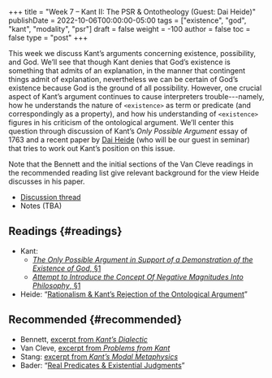 +++
title = "Week 7 – Kant II: The PSR & Ontotheology (Guest: Dai Heide)"
publishDate = 2022-10-06T00:00:00-05:00
tags = ["existence", "god", "kant", "modality", "psr"]
draft = false
weight = -100
author = false
toc = false
type = "post"
+++

This week we discuss Kant&rsquo;s arguments concerning existence, possibility, and God. We&rsquo;ll see that though Kant denies that God&rsquo;s existence is something that admits of an explanation, in the manner that contingent things admit of explanation, nevertheless we can be certain of God&rsquo;s existence because God is the ground of all possibility. However, one crucial aspect of Kant&rsquo;s argument continues to cause interpreters trouble---namely, how he understands the nature of `<existence>` as term or predicate (and correspondingly as a property), and how his understanding of `<existence>` figures in his criticism of the ontological argument. We&rsquo;ll center this question through discussion of Kant&rsquo;s _Only Possible Argument_ essay of 1763 and a recent paper by [Dai Heide](https://sites.google.com/view/daiheide/) (who will be our guest in seminar) that tries to work out Kant&rsquo;s position on this issue.

Note that the Bennett and the initial sections of the Van Cleve readings in the recommended reading list give relevant background for the view Heide discusses in his paper.

-   [Discussion thread](https://discord.com/channels/1006739669842673674/1025408926382043239)
-   Notes (TBA)


## Readings {#readings}

-   Kant:
    -   [_The Only Possible Argument in Support of a Demonstration of the Existence of God_, §1](https://www.icloud.com/iclouddrive/0d392QP8SyEkPy7MZQthvjpUA#kant1992-beweisgrund)
    -   [_Attempt to Introduce the Concept Of Negative Magnitudes Into Philosophy_, §1](https://www.icloud.com/iclouddrive/0b9ddBPcNPwm-24NIrui38PjQ#kant1992d)
-   Heide: &ldquo;[Rationalism &amp; Kant&rsquo;s Rejection of the Ontological Argument](/materials/readings/heide-ontological-arg.pdf)&rdquo;


## Recommended {#recommended}

-   Bennett, [excerpt from _Kant&rsquo;s Dialectic_](/materials/readings/bennett-kant-frege.pdf)
-   Van Cleve, [excerpt from _Problems from Kant_](/materials/readings/vancleve-rational-theology.pdf)
-   Stang: [excerpt from _Kant&rsquo;s Modal Metaphysics_](/materials/readings/stang-real-predicates.pdf)
-   Bader: &ldquo;[Real Predicates &amp; Existential Judgments](https://www.icloud.com/iclouddrive/05b7ErfG2fUgWlPwQDPJ7Phww#bader2018)&rdquo;
